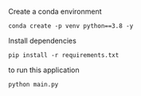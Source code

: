 Create a conda environment
```
conda create -p venv python==3.8 -y
```

Install dependencies

```
pip install -r requirements.txt
```

to run this application
```
python main.py
```